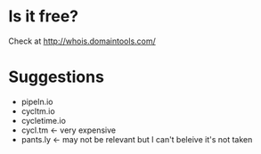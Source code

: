 Is it free?
===========
Check at http://whois.domaintools.com/

Suggestions
===========
* pipeln.io
* cycltm.io
* cycletime.io
* cycl.tm <- very expensive
* pants.ly <- may not be relevant but I can't beleive it's not taken